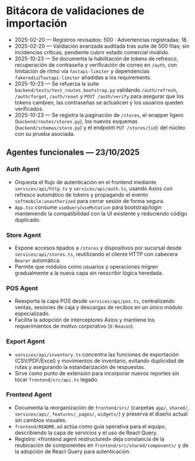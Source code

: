 # Bitácora de validaciones de importación

- 2025-02-20 — Registros revisados: 500 · Advertencias registradas: 18.
- 2025-02-20 — Validación avanzada auditada tras suite de 500 filas; sin incidencias críticas, pendiente cubrir estado comercial inválido.
- 2025-10-23 — Se documenta la habilitación de tokens de refresco, recuperación de contraseña y verificación de correo en `/auth`, con limitación de ritmo vía `fastapi-limiter` y dependencias `fakeredis`/`fastapi-limiter` añadidas a los requirements.
- 2025-10-23 — Se refuerza la suite `backend/tests/test_routes_bootstrap.py` validando `/auth/refresh`, `/auth/forgot`, `/auth/reset` y `POST /auth/verify` para asegurar que los tokens cambien, las contraseñas se actualicen y los usuarios queden verificados.
- 2025-10-23 — Se registra la paginación de `/stores`, el wrapper ligero (`backend/routes/stores.py`), los nuevos esquemas (`backend/schemas/store.py`) y el endpoint `PUT /stores/{id}` del núcleo con su prueba asociada.

## Agentes funcionales — 23/10/2025

### Auth Agent
- Orquesta el flujo de autenticación en el frontend mediante `services/api/http.ts` y `services/api/auth.ts`, usando Axios con refresco automático de tokens y propagando el evento `softmobile:unauthorized` para cerrar sesión de forma segura.
- `App.tsx` consume `useQuery`/`useMutation` para bootstrap/login manteniendo la compatibilidad con la UI existente y reduciendo código duplicado.

### Store Agent
- Expone accesos tipados a `/stores` y dispositivos por sucursal desde `services/api/stores.ts`, reutilizando el cliente HTTP con cabecera `Bearer` automática.
- Permite que módulos como usuarios y operaciones migren gradualmente a la nueva capa sin reescribir lógica heredada.

### POS Agent
- Reexporta la capa POS desde `services/api/pos.ts`, centralizando ventas, sesiones de caja y descargas de recibos en un único módulo especializado.
- Facilita la adopción de interceptores Axios y mantiene los requerimientos de motivo corporativo (`X-Reason`).

### Export Agent
- `services/api/inventory.ts` concentra las funciones de exportación (CSV/PDF/Excel) y movimientos de inventario, evitando duplicidad de rutas y asegurando la estandarización de respuestas.
- Sirve como punto de extensión para incorporar nuevos reportes sin tocar `frontend/src/api.ts` legado.

### Frontend Agent
- Documenta la reorganización de `frontend/src/` (carpetas `app/`, `shared/`, `services/api/`, `features/`, `pages/`, `widgets/`) y preserva el diseño actual sin cambios visuales.
- `frontend/README.md` actúa como guía operativa para el equipo, describiendo la capa de servicios y el uso de React Query.
- Registro: «frontend agent restructured» deja constancia de la reubicación de componentes en `frontend/src/shared/components/` y de la adopción de React Query para autenticación.
